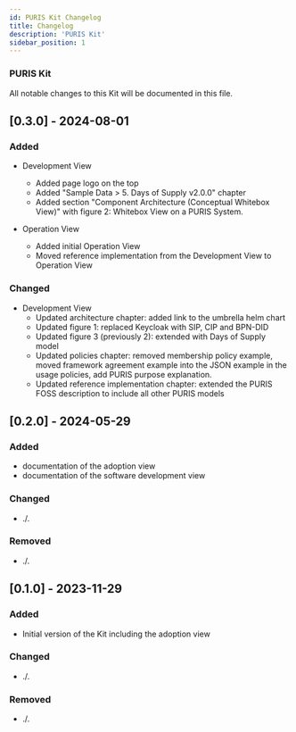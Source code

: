 ```yaml
---
id: PURIS Kit Changelog
title: Changelog
description: 'PURIS Kit'
sidebar_position: 1
---
```


### PURIS Kit

All notable changes to this Kit will be documented in this file.

## [0.3.0] - 2024-08-01

### Added

- Development View
  - Added page logo on the top
  - Added "Sample Data > 5. Days of Supply v2.0.0" chapter
  - Added section "Component Architecture (Conceptual Whitebox View)" with figure 2: Whitebox View on a PURIS System.

- Operation View
  - Added initial Operation View
  - Moved reference implementation from the Development View to Operation View

### Changed

- Development View
  - Updated architecture chapter: added link to the umbrella helm chart
  - Updated figure 1: replaced Keycloak with SIP, CIP and BPN-DID
  - Updated figure 3 (previously 2): extended with Days of Supply model
  - Updated policies chapter: removed membership policy example, moved framework agreement example into the JSON example in the usage policies, add PURIS purpose explanation.
  - Updated reference implementation chapter: extended the PURIS FOSS description to include all other PURIS models

## [0.2.0] - 2024-05-29

### Added​

- documentation of the adoption view
- documentation of the software development view

### Changed​

- ./.

### Removed​

- ./.

## [0.1.0] - 2023-11-29

### Added

- Initial version of the Kit including the adoption view

### Changed

- ./.

### Removed

- ./.
